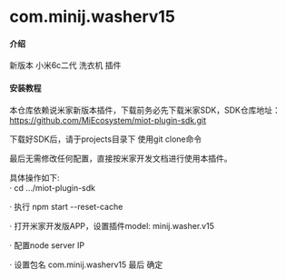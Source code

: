 # com.minij.washerv15

#### 介绍
新版本 小米6c二代 洗衣机 插件

#### 安装教程

本仓库依赖说米家新版本插件，下载前务必先下载米家SDK，SDK仓库地址： https://github.com/MiEcosystem/miot-plugin-sdk.git

下载好SDK后，请于projects目录下 使用git clone命令 

最后无需修改任何配置，直接按米家开发文档进行使用本插件。

具体操作如下:  
 · cd .../miot-plugin-sdk

 · 执行 npm start --reset-cache

 · 打开米家开发版APP，设置插件model: minij.washer.v15

 · 配置node server IP

 · 设置包名 com.minij.washerv15 最后 确定
